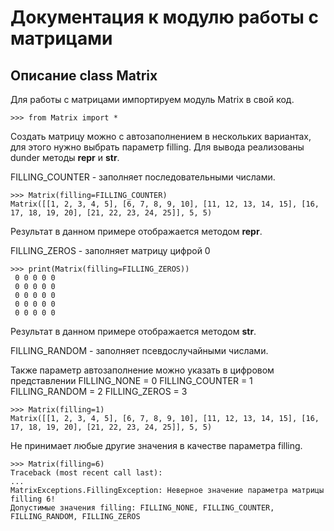 Документация к модулю работы с матрицами
===

Описание class Matrix
---

Для работы с матрицами импортируем модуль Matrix в свой код.

    >>> from Matrix import *

Создать матрицу можно с автозаполнением в нескольких вариантах, для этого нужно выбрать параметр filling.
Для вывода реализованы dunder методы __repr__ и __str__.

FILLING_COUNTER - заполняет последовательными числами.
    
    >>> Matrix(filling=FILLING_COUNTER)
    Matrix([[1, 2, 3, 4, 5], [6, 7, 8, 9, 10], [11, 12, 13, 14, 15], [16, 17, 18, 19, 20], [21, 22, 23, 24, 25]], 5, 5)

Результат в данном примере отображается методом __repr__.

FILLING_ZEROS - заполняет матрицу цифрой 0

    >>> print(Matrix(filling=FILLING_ZEROS))
     0 0 0 0 0
     0 0 0 0 0
     0 0 0 0 0
     0 0 0 0 0
     0 0 0 0 0

Результат в данном примере отображается методом __str__.
    
FILLING_RANDOM - заполняет псевдослучайными числами.

Также параметр автозаполнение можно указать в цифровом представлении
FILLING_NONE = 0
FILLING_COUNTER = 1
FILLING_RANDOM = 2
FILLING_ZEROS = 3

    >>> Matrix(filling=1)
    Matrix([[1, 2, 3, 4, 5], [6, 7, 8, 9, 10], [11, 12, 13, 14, 15], [16, 17, 18, 19, 20], [21, 22, 23, 24, 25]], 5, 5)

Не принимает любые другие значения в качестве параметра filling.

    >>> Matrix(filling=6)
    Traceback (most recent call last):
    ...
    MatrixExceptions.FillingException: Неверное значение параметра матрицы filling 6!
    Допустимые значения filling: FILLING_NONE, FILLING_COUNTER, FILLING_RANDOM, FILLING_ZEROS



